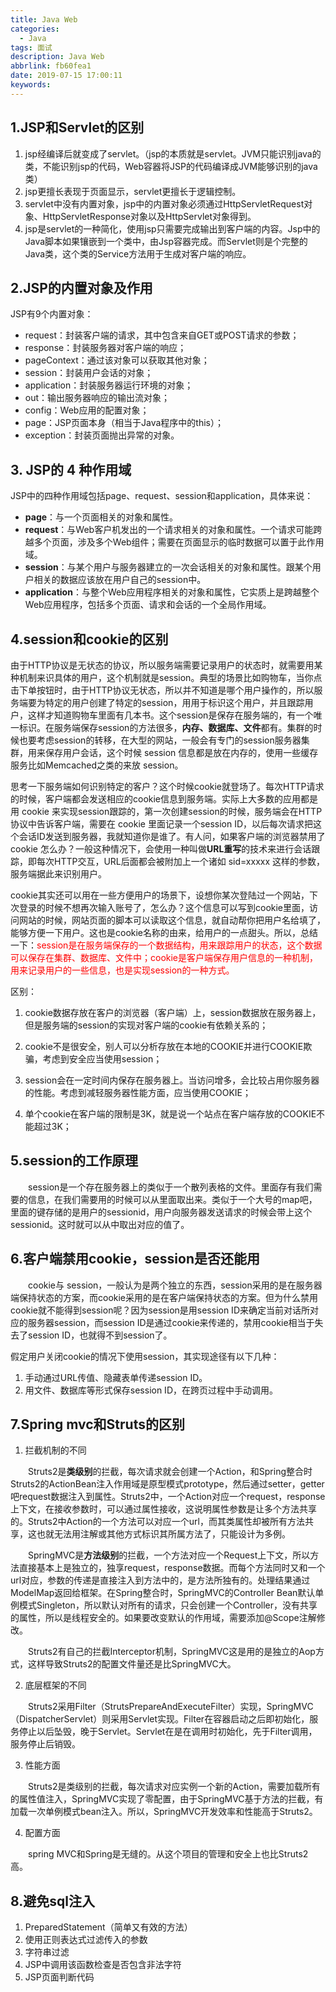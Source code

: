 ```yaml
---
title: Java Web
categories:
  - Java
tags: 面试
description: Java Web
abbrlink: fb60fea1
date: 2019-07-15 17:00:11
keywords:
---
```


## 1.JSP和Servlet的区别

1. jsp经编译后就变成了servlet。（jsp的本质就是servlet。JVM只能识别java的类，不能识别jsp的代码，Web容器将JSP的代码编译成JVM能够识别的java类）
2. jsp更擅长表现于页面显示，servlet更擅长于逻辑控制。
3. servlet中没有内置对象，jsp中的内置对象必须通过HttpServletRequest对象、HttpServletResponse对象以及HttpServlet对象得到。
4. jsp是servlet的一种简化，使用jsp只需要完成输出到客户端的内容。Jsp中的Java脚本如果镶嵌到一个类中，由Jsp容器完成。而Servlet则是个完整的Java类，这个类的Service方法用于生成对客户端的响应。

## 2.JSP的内置对象及作用

JSP有9个内置对象：

- request：封装客户端的请求，其中包含来自GET或POST请求的参数；
- response：封装服务器对客户端的响应；
- pageContext：通过该对象可以获取其他对象；
- session：封装用户会话的对象；
- application：封装服务器运行环境的对象；
- out：输出服务器响应的输出流对象；
- config：Web应用的配置对象；
- page：JSP页面本身（相当于Java程序中的this）；
- exception：封装页面抛出异常的对象。

## 3. JSP的 4 种作用域

JSP中的四种作用域包括page、request、session和application，具体来说：

- **page**：与一个页面相关的对象和属性。
- **request**：与Web客户机发出的一个请求相关的对象和属性。一个请求可能跨越多个页面，涉及多个Web组件；需要在页面显示的临时数据可以置于此作用域。
- **session**：与某个用户与服务器建立的一次会话相关的对象和属性。跟某个用户相关的数据应该放在用户自己的session中。
- **application**：与整个Web应用程序相关的对象和属性，它实质上是跨越整个Web应用程序，包括多个页面、请求和会话的一个全局作用域。

## 4.session和cookie的区别

由于HTTP协议是无状态的协议，所以服务端需要记录用户的状态时，就需要用某种机制来识具体的用户，这个机制就是session。典型的场景比如购物车，当你点击下单按钮时，由于HTTP协议无状态，所以并不知道是哪个用户操作的，所以服务端要为特定的用户创建了特定的session，用用于标识这个用户，并且跟踪用户，这样才知道购物车里面有几本书。这个session是保存在服务端的，有一个唯一标识。在服务端保存session的方法很多，**内存、数据库、文件**都有。集群的时候也要考虑session的转移，在大型的网站，一般会有专门的session服务器集群，用来保存用户会话，这个时候 session 信息都是放在内存的，使用一些缓存服务比如Memcached之类的来放 session。

思考一下服务端如何识别特定的客户？这个时候cookie就登场了。每次HTTP请求的时候，客户端都会发送相应的cookie信息到服务端。实际上大多数的应用都是用 cookie 来实现session跟踪的，第一次创建session的时候，服务端会在HTTP协议中告诉客户端，需要在 cookie 里面记录一个session ID，以后每次请求把这个会话ID发送到服务器，我就知道你是谁了。有人问，如果客户端的浏览器禁用了 cookie 怎么办？一般这种情况下，会使用一种叫做**URL重写**的技术来进行会话跟踪，即每次HTTP交互，URL后面都会被附加上一个诸如 sid=xxxxx 这样的参数，服务端据此来识别用户。

cookie其实还可以用在一些方便用户的场景下，设想你某次登陆过一个网站，下次登录的时候不想再次输入账号了，怎么办？这个信息可以写到cookie里面，访问网站的时候，网站页面的脚本可以读取这个信息，就自动帮你把用户名给填了，能够方便一下用户。这也是cookie名称的由来，给用户的一点甜头。所以，总结一下：<font color="red">session是在服务端保存的一个数据结构，用来跟踪用户的状态，这个数据可以保存在集群、数据库、文件中；cookie是客户端保存用户信息的一种机制，用来记录用户的一些信息，也是实现session的一种方式。</font>

区别：

1. cookie数据存放在客户的浏览器（客户端）上，session数据放在服务器上，但是服务端的session的实现对客户端的cookie有依赖关系的；

2. cookie不是很安全，别人可以分析存放在本地的COOKIE并进行COOKIE欺骗，考虑到安全应当使用session；

3. session会在一定时间内保存在服务器上。当访问增多，会比较占用你服务器的性能。考虑到减轻服务器性能方面，应当使用COOKIE；

4. 单个cookie在客户端的限制是3K，就是说一个站点在客户端存放的COOKIE不能超过3K；

## 5.session的工作原理

　　session是一个存在服务器上的类似于一个散列表格的文件。里面存有我们需要的信息，在我们需要用的时候可以从里面取出来。类似于一个大号的map吧，里面的键存储的是用户的sessionid，用户向服务器发送请求的时候会带上这个sessionid。这时就可以从中取出对应的值了。

## 6.客户端禁用cookie，session是否还能用

　　cookie与 session，一般认为是两个独立的东西，session采用的是在服务器端保持状态的方案，而cookie采用的是在客户端保持状态的方案。但为什么禁用cookie就不能得到session呢？因为session是用session ID来确定当前对话所对应的服务器session，而session ID是通过cookie来传递的，禁用cookie相当于失去了session ID，也就得不到session了。

假定用户关闭cookie的情况下使用session，其实现途径有以下几种：

1. 手动通过URL传值、隐藏表单传递session ID。
3. 用文件、数据库等形式保存session ID，在跨页过程中手动调用。

## 7.Spring mvc和Struts的区别

1. 拦截机制的不同

　　Struts2是**类级别**的拦截，每次请求就会创建一个Action，和Spring整合时Struts2的ActionBean注入作用域是原型模式prototype，然后通过setter，getter吧request数据注入到属性。Struts2中，一个Action对应一个request，response上下文，在接收参数时，可以通过属性接收，这说明属性参数是让多个方法共享的。Struts2中Action的一个方法可以对应一个url，而其类属性却被所有方法共享，这也就无法用注解或其他方式标识其所属方法了，只能设计为多例。

　　SpringMVC是**方法级别**的拦截，一个方法对应一个Request上下文，所以方法直接基本上是独立的，独享request，response数据。而每个方法同时又和一个url对应，参数的传递是直接注入到方法中的，是方法所独有的。处理结果通过ModelMap返回给框架。在Spring整合时，SpringMVC的Controller Bean默认单例模式Singleton，所以默认对所有的请求，只会创建一个Controller，没有共享的属性，所以是线程安全的。如果要改变默认的作用域，需要添加@Scope注解修改。

　　Struts2有自己的拦截Interceptor机制，SpringMVC这是用的是独立的Aop方式，这样导致Struts2的配置文件量还是比SpringMVC大。

2. 底层框架的不同

　　Struts2采用Filter（StrutsPrepareAndExecuteFilter）实现，SpringMVC（DispatcherServlet）则采用Servlet实现。Filter在容器启动之后即初始化，服务停止以后坠毁，晚于Servlet。Servlet在是在调用时初始化，先于Filter调用，服务停止后销毁。

3. 性能方面

　　Struts2是类级别的拦截，每次请求对应实例一个新的Action，需要加载所有的属性值注入，SpringMVC实现了零配置，由于SpringMVC基于方法的拦截，有加载一次单例模式bean注入。所以，SpringMVC开发效率和性能高于Struts2。

4. 配置方面

　　spring MVC和Spring是无缝的。从这个项目的管理和安全上也比Struts2高。

## 8.避免sql注入

1. PreparedStatement（简单又有效的方法）
2. 使用正则表达式过滤传入的参数
3. 字符串过滤
4. JSP中调用该函数检查是否包含非法字符
5. JSP页面判断代码

